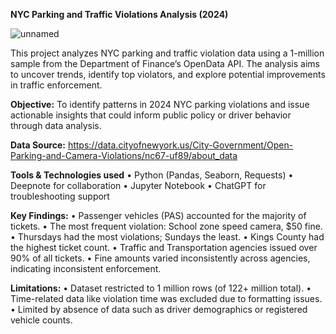 **NYC Parking and Traffic Violations Analysis (2024)**

![unnamed](https://github.com/user-attachments/assets/f80baf28-b1ec-4d58-820e-fe9ae71ce543)

This project analyzes NYC parking and traffic violation data using a 1-million sample from the Department of Finance’s OpenData API. The analysis aims to uncover trends, identify top violators, and explore potential improvements in traffic enforcement.

**Objective:**
To identify patterns in 2024 NYC parking violations and issue actionable insights that could inform public policy or driver behavior through data analysis.

**Data Source:**
https://data.cityofnewyork.us/City-Government/Open-Parking-and-Camera-Violations/nc67-uf89/about_data

**Tools & Technologies used**
	• Python (Pandas, Seaborn, Requests)
	•	Deepnote for collaboration
	•	Jupyter Notebook
	•	ChatGPT for troubleshooting support

**Key Findings:**
	•	Passenger vehicles (PAS) accounted for the majority of tickets.
	•	The most frequent violation: School zone speed camera, $50 fine.
	•	Thursdays had the most violations; Sundays the least.
	•	Kings County had the highest ticket count.
	•	Traffic and Transportation agencies issued over 90% of all tickets.
	•	Fine amounts varied inconsistently across agencies, indicating inconsistent enforcement.

 **Limitations:**
 	•	Dataset restricted to 1 million rows (of 122+ million total).
	•	Time-related data like violation time was excluded due to formatting issues.
	•	Limited by absence of data such as driver demographics or registered vehicle counts.
